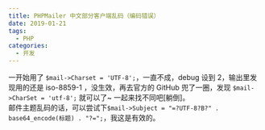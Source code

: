 ```yaml
---
title: PHPMailer 中文部分客户端乱码（编码错误）
date: 2019-01-21
tags: 
  - PHP
categories:
  - 开发
---
```

一开始用了 <code>&dollar;mail->Charset = 'UTF-8';</code>，一直不成，debug 设到 2，输出里发现用的还是 iso-8859-1 ，没生效，再去官方的 GitHub 兜了一圈，发现 <code>&dollar;mail->CharSet = 'utf-8';</code> 就可以了~ 一起来找不同吧[躺倒]。 <br>邮件主题乱码的话，可以尝试下<code>&dollar;mail->Subject = "=?UTF-8?B?" . base64_encode(标题) . "?=";</code>，我这是有效的。